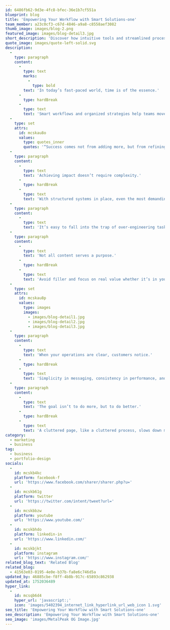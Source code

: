 ```yaml
---
id: 6486fb62-9d3e-4fc8-bfec-36e1b7cf551a
blueprint: blog
title: 'Empowering Your Workflow with Smart Solutions-one'
team_member: a23c0cf3-c67d-4846-a9a8-c8558aef3082
thumb_image: images/blog-2.png
featured_image: images/blog-detail3.jpg
short_description: 'Discover how intuitive tools and streamlined processes can elevate productivity, reduce effort, and transform the way you manage projects.'
quote_image: images/quote-left-solid.svg
description:
  -
    type: paragraph
    content:
      -
        type: text
        marks:
          -
            type: bold
        text: 'In today’s fast-paced world, time is of the essence.'
      -
        type: hardBreak
      -
        type: text
        text: 'Smart workflows and organized strategies help teams move faster and more effectively. By aligning tools with intent, businesses can simplify their daily operations and stay focused on what truly matters growth and innovation.'
  -
    type: set
    attrs:
      id: mcskau8o
      values:
        type: quotes_inner
        quotes: '“Success comes not from adding more, but from refining what already exists.”'
  -
    type: paragraph
    content:
      -
        type: text
        text: 'Achieving impact doesn’t require complexity.'
      -
        type: hardBreak
      -
        type: text
        text: 'With structured systems in place, even the most demanding projects can become manageable. From centralized communication to well-defined processes, the secret lies in execution not in volume.'
  -
    type: paragraph
    content:
      -
        type: text
        text: 'It’s easy to fall into the trap of over-engineering tasks. But the best solutions are often the simplest. Minimal friction, clear accountability, and intuitive workflows reduce confusion and improve team morale. When done right, productivity feels effortless.'
  -
    type: paragraph
    content:
      -
        type: text
        text: 'Not all content serves a purpose.'
      -
        type: hardBreak
      -
        type: text
        text: 'Avoid filler and focus on real value whether it’s in your messaging, your design, or your delivery. Avoiding unnecessary distractions ensures clarity across every channel of communication.'
  -
    type: set
    attrs:
      id: mcskau8p
      values:
        type: images
        images:
          - images/blog-detail1.jpg
          - images/blog-detail2.jpg
          - images/blog-detail3.jpg
  -
    type: paragraph
    content:
      -
        type: text
        text: 'When your operations are clear, customers notice.'
      -
        type: hardBreak
      -
        type: text
        text: 'Simplicity in messaging, consistency in performance, and seamless experience builds lasting trust. And in today’s digital world, trust is the real currency.'
  -
    type: paragraph
    content:
      -
        type: text
        text: 'The goal isn’t to do more, but to do better.'
      -
        type: hardBreak
      -
        type: text
        text: 'A cluttered page, like a cluttered process, slows down momentum. Keep it clean. Keep it effective. Keep it human.'
category:
  - marketing
  - business
tag:
  - business
  - portfolio-design
socials:
  -
    id: mcskb4kc
    platform: facebook-f
    url: 'https://www.facebook.com/sharer/sharer.php?u='
  -
    id: mcskb61g
    platform: twitter
    url: 'https://twitter.com/intent/tweet?url='
  -
    id: mcskbbzw
    platform: youtube
    url: 'https://www.youtube.com/'
  -
    id: mcskbhdo
    platform: linkedin-in
    url: 'https://www.linkedin.com/'
  -
    id: mcskbjkt
    platform: instagram
    url: 'https://www.instagram.com/'
related_blog_text: 'Related Blog'
related_blog:
  - 41563e03-0195-4e0e-b37b-fa8e6c746d5a
updated_by: 46885cbe-f8ff-4b8b-917c-65893c862938
updated_at: 1752036489
hyper_link:
  -
    id: mcsqb6d4
    hyper_url: 'javascript:;'
    icon: 'images/5402394_internet_link_hyperlink_url_web_icon 1.svg'
seo_title: 'Empowering Your Workflow with Smart Solutions-one'
seo_description: 'Empowering Your Workflow with Smart Solutions-one'
seo_image: 'images/MetalPeak OG Image.jpg'
---
```

